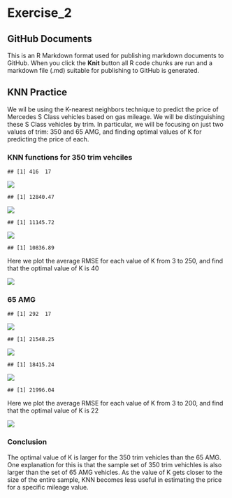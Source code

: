 Exercise\_2
================

## GitHub Documents

This is an R Markdown format used for publishing markdown documents to
GitHub. When you click the **Knit** button all R code chunks are run and
a markdown file (.md) suitable for publishing to GitHub is generated.

## KNN Practice

We wil be using the K-nearest neighbors technique to predict the price
of Mercedes S Class vehicles based on gas mileage. We will be
distinguishing these S Class vehicles by trim. In particular, we will be
focusing on just two values of trim: 350 and 65 AMG, and finding optimal
values of K for predicting the price of each.

### KNN functions for 350 trim vehciles

    ## [1] 416  17

![](Exercise_2_files/figure-gfm/sclass_350-1.png)<!-- -->

    ## [1] 12840.47

![](Exercise_2_files/figure-gfm/sclass_350-2.png)<!-- -->

    ## [1] 11145.72

![](Exercise_2_files/figure-gfm/sclass_350-3.png)<!-- -->

    ## [1] 10836.89

Here we plot the average RMSE for each value of K from 3 to 250, and
find that the optimal value of K is 40

![](Exercise_2_files/figure-gfm/sclass_350_2-1.png)<!-- -->

### 65 AMG

    ## [1] 292  17

![](Exercise_2_files/figure-gfm/sclass_65-1.png)<!-- -->

    ## [1] 21548.25

![](Exercise_2_files/figure-gfm/sclass_65-2.png)<!-- -->

    ## [1] 18415.24

![](Exercise_2_files/figure-gfm/sclass_65-3.png)<!-- -->

    ## [1] 21996.04

Here we plot the average RMSE for each value of K from 3 to 200, and
find that the optimal value of K is 22

![](Exercise_2_files/figure-gfm/sclass_65_2-1.png)<!-- -->

### Conclusion

The optimal value of K is larger for the 350 trim vehicles than the 65
AMG. One explanation for this is that the sample set of 350 trim
vehichles is also larger than the set of 65 AMG vehicles. As the value
of K gets closer to the size of the entire sample, KNN becomes less
useful in estimating the price for a specific mileage value.
